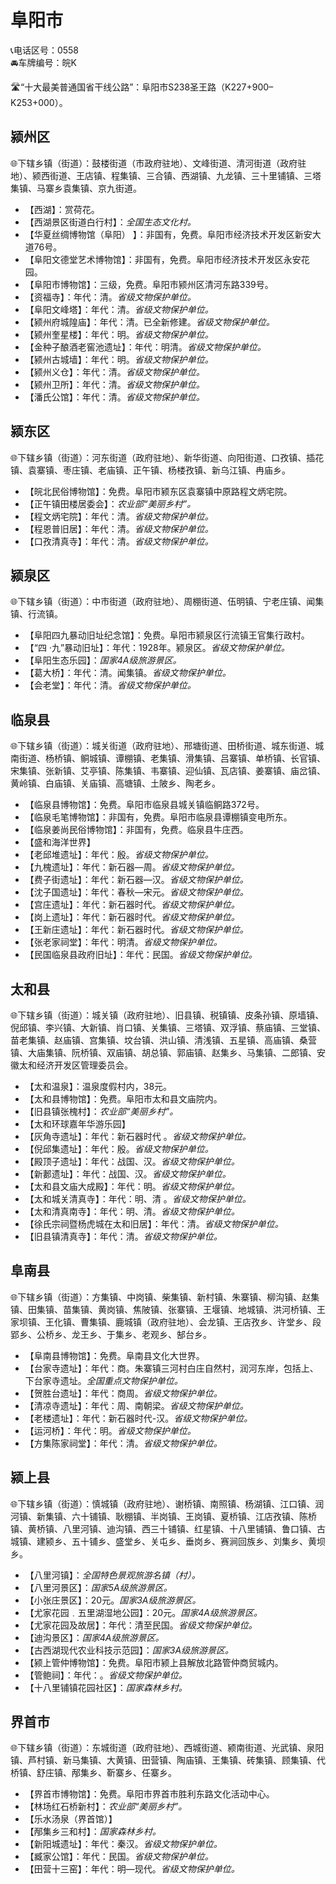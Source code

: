 # 阜阳市  
📞电话区号：0558  
🚘车牌编号：皖K  
  
🛣️“十大最美普通国省干线公路”：阜阳市S238圣王路（K227+900–K253+000）。  

## 颍州区  
🌐下辖乡镇（街道）：鼓楼街道（市政府驻地）、文峰街道、清河街道（政府驻地）、颍西街道、王店镇、程集镇、三合镇、西湖镇、九龙镇、三十里铺镇、三塔集镇、马寨乡袁集镇、京九街道。  
  
* 【西湖】：赏荷花。  
* 【西湖景区街道白行村】：*全国生态文化村。*  
* 【华夏丝绸博物馆（阜阳） 】：非国有，免费。阜阳市经济技术开发区新安大道76号。  
* 【阜阳文德堂艺术博物馆】：非国有，免费。阜阳市经济技术开发区永安花园。  
* 【阜阳市博物馆】：三级，免费。阜阳市颍州区清河东路339号。  
* 【资福寺】：年代：清。*省级文物保护单位。*
* 【阜阳文峰塔】：年代：清。*省级文物保护单位。*
* 【颍州府城隍庙】：年代：清。已全新修建。*省级文物保护单位。*
* 【颍州奎星楼】：年代：明。*省级文物保护单位。*
* 【金种子酿酒老窖池遗址】：年代：明清。*省级文物保护单位。*  
* 【颍州古城墙】：年代：明。*省级文物保护单位。*
* 【颍州义仓】：年代：清。*省级文物保护单位。*
* 【颍州卫所】：年代：清。*省级文物保护单位。*
* 【潘氏公馆】：年代：清。*省级文物保护单位。*
  
## 颍东区  
🌐下辖乡镇（街道）：河东街道（政府驻地）、新华街道、向阳街道、口孜镇、插花镇、袁寨镇、枣庄镇、老庙镇、正午镇、杨楼孜镇、新乌江镇、冉庙乡。  
  
* 【皖北民俗博物馆】：免费。阜阳市颍东区袁寨镇中原路程文炳宅院。  
* 【正午镇田楼居委会】：*农业部“美丽乡村”。*  
* 【程文炳宅院】：年代：清。*省级文物保护单位。*
* 【程恩普旧居】：年代：清。*省级文物保护单位。*
* 【口孜清真寺】：年代：清。*省级文物保护单位。*  

## 颍泉区  
🌐下辖乡镇（街道）：中市街道（政府驻地）、周棚街道、伍明镇、宁老庄镇、闻集镇、行流镇。  
  
* 【阜阳四九暴动旧址纪念馆】：免费。阜阳市颍泉区行流镇王官集行政村。  
* 【“四 ·九”暴动旧址】：年代：1928年。颍泉区。*省级文物保护单位。*
* 【阜阳生态乐园】：*国家4A级旅游景区。*  
* 【葛大桥】：年代：清。闻集镇。*省级文物保护单位。*
* 【会老堂】：年代：清。*省级文物保护单位。*  

## 临泉县  
🌐下辖乡镇（街道）：城关街道（政府驻地）、邢塘街道、田桥街道、城东街道、城南街道、杨桥镇、鲖城镇、谭棚镇、老集镇、滑集镇、吕寨镇、单桥镇、长官镇、宋集镇、张新镇、艾亭镇、陈集镇、韦寨镇、迎仙镇、瓦店镇、姜寨镇、庙岔镇、黄岭镇、白庙镇、关庙镇、高塘镇、土陂乡、陶老乡。  
  
* 【临泉县博物馆】：免费。阜阳市临泉县城关镇临鲖路372号。  
* 【临泉毛笔博物馆】：非国有，免费。阜阳市临泉县谭棚镇变电所东。  
* 【临泉姜尚民俗博物馆】：非国有，免费。临泉县牛庄西。  
* 【盛和海洋世界】  
* 【老邱堆遗址】：年代：殷。*省级文物保护单位。*
* 【九槐遗址】：年代：新石器—周。*省级文物保护单位。*
* 【费子街遗址】：年代：新石器—汉。*省级文物保护单位。*
* 【沈子国遗址】：年代：春秋—宋元。*省级文物保护单位。*
* 【宫庄遗址】：年代：新石器时代。*省级文物保护单位。*
* 【岗上遗址】：年代：新石器时代。*省级文物保护单位。*
* 【王新庄遗址】：年代：新石器时代。*省级文物保护单位。*
* 【张老家祠堂】：年代：明清。*省级文物保护单位。*
* 【民国临泉县政府旧址】：年代：民国。*省级文物保护单位。*  

## 太和县  
🌐下辖乡镇（街道）：城关镇（政府驻地）、旧县镇、税镇镇、皮条孙镇、原墙镇、倪邱镇、李兴镇、大新镇、肖口镇、关集镇、三塔镇、双浮镇、蔡庙镇、三堂镇、苗老集镇、赵庙镇、宫集镇、坟台镇、洪山镇、清浅镇、五星镇、高庙镇、桑营镇、大庙集镇、阮桥镇、双庙镇、胡总镇、郭庙镇、赵集乡、马集镇、二郎镇、安徽太和经济开发区管理委员会。  
  
* 【太和温泉】：温泉度假村内，38元。  
* 【太和县博物馆】：免费。阜阳市太和县文庙院内。  
* 【旧县镇张槐村】：*农业部“美丽乡村”。*  
* 【太和环球嘉年华游乐园】  
* 【灰角寺遗址】：年代：新石器时代 。*省级文物保护单位。*
* 【倪邱集遗址】：年代：殷。*省级文物保护单位。*
* 【殿顶子遗址】：年代：战国、汉。*省级文物保护单位。*
* 【新郪遗址】：年代：战国、汉。*省级文物保护单位。*
* 【太和县文庙大成殿】：年代：明。*省级文物保护单位。*
* 【太和城关清真寺】：年代：明、清 。*省级文物保护单位。*
* 【太和清真南寺】：年代：明、清。*省级文物保护单位。*
* 【徐氏宗祠暨杨虎城在太和旧居】：年代：清。*省级文物保护单位。*
* 【旧县镇清真寺】：年代：清。*省级文物保护单位。*

## 阜南县  
🌐下辖乡镇（街道）：方集镇、中岗镇、柴集镇、新村镇、朱寨镇、柳沟镇、赵集镇、田集镇、苗集镇、黄岗镇、焦陂镇、张寨镇、王堰镇、地城镇、洪河桥镇、王家坝镇、王化镇、曹集镇、鹿城镇（政府驻地）、会龙镇、王店孜乡、许堂乡、段郢乡、公桥乡、龙王乡、于集乡、老观乡、郜台乡。  
  
* 【阜南县博物馆】：免费。阜南县文化大世界。  
* 【台家寺遗址】：年代：商。朱寨镇三河村白庄自然村，润河东岸，包括上、下台家寺遗址。*全国重点文物保护单位。*  
* 【贺胜台遗址】：年代：商周。*省级文物保护单位。*
* 【清凉寺遗址】：年代：周、南朝梁。*省级文物保护单位。*
* 【老楼遗址】：年代：新石器时代-汉。*省级文物保护单位。*
* 【运河桥】：年代：明。*省级文物保护单位。*
* 【方集陈家祠堂】：年代：清。*省级文物保护单位。*  

## 颍上县  
🌐下辖乡镇（街道）：慎城镇（政府驻地）、谢桥镇、南照镇、杨湖镇、江口镇、润河镇、新集镇、六十铺镇、耿棚镇、半岗镇、王岗镇、夏桥镇、江店孜镇、陈桥镇、黄桥镇、八里河镇、迪沟镇、西三十铺镇、红星镇、十八里铺镇、鲁口镇、古城镇、建颍乡、五十铺乡、盛堂乡、关屯乡、垂岗乡、赛涧回族乡、刘集乡、黄坝乡。  
  
* 【八里河镇】：*全国特色景观旅游名镇（村）。*  
* 【八里河景区】：*国家5A级旅游景区。*  
* 【小张庄景区】：20元。*国家3A级旅游景区。*  
* 【尤家花园﹒五里湖湿地公园】：20元。*国家4A级旅游景区。*  
* 【尤家花园及故居】：年代：清至民国。*省级文物保护单位。*
* 【迪沟景区】：*国家4A级旅游景区。*  
* 【古西湖现代农业科技示范园】：*国家3A级旅游景区。*  
* 【颍上管仲博物馆】：免费。阜阳市颍上县解放北路管仲商贸城内。  
* 【管鲍祠】：年代：。*省级文物保护单位。*
* 【十八里铺镇花园社区】：*国家森林乡村。*  

## 界首市  
🌐下辖乡镇（街道）：东城街道（政府驻地）、西城街道、颍南街道、光武镇、泉阳镇、芦村镇、新马集镇、大黄镇、田营镇、陶庙镇、王集镇、砖集镇、顾集镇、代桥镇、舒庄镇、邴集乡、靳寨乡、任寨乡。  
  
* 【界首市博物馆】：免费。阜阳市界首市胜利东路文化活动中心。  
* 【林场红石桥新村】：*农业部“美丽乡村”。*  
* 【乐水汤泉（界首馆）】  
* 【邴集乡三和村】：*国家森林乡村。*    
* 【新阳城遗址】：年代：秦汉。*省级文物保护单位。*
* 【臧家公馆】：年代：民国。*省级文物保护单位。*
* 【田营十三窑】：年代：明—现代。*省级文物保护单位。*
